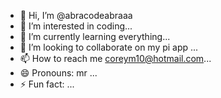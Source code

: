 - 👋 Hi, I’m @abracodeabraaa
- 👀 I’m interested in coding...
- 🌱 I’m currently learning everything...
- 💞️ I’m looking to collaborate on my pi app ...
- 📫 How to reach me coreym10@hotmail.com...
- 😄 Pronouns: mr ...
- ⚡ Fun fact: ...

<!---
abracodeabraaa/abracodeabraaa is a ✨ special ✨ repository because its `README.md` (this file) appears on your GitHub profile.
You can click the Preview link to take a look at your changes.
--->
